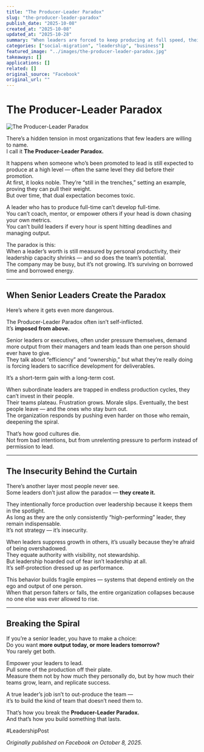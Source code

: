 ```yaml
---
title: "The Producer-Leader Paradox"
slug: "the-producer-leader-paradox"
publish_date: "2025-10-08"
created_at: "2025-10-08"
updated_at: "2025-10-28"
summary: "When leaders are forced to keep producing at full speed, their ability to actually lead withers. The Producer-Leader Paradox exposes how short-term output kills long-term growth."
categories: ["social-migration", "leadership", "business"]
featured_image: "../images/the-producer-leader-paradox.jpg"
takeaways: []
applications: []
related: []
original_source: "Facebook"
original_url: ""
---
```


# The Producer-Leader Paradox

![The Producer-Leader Paradox](../images/the-producer-leader-paradox.jpg)

There’s a hidden tension in most organizations that few leaders are willing to name.  
I call it **The Producer-Leader Paradox.**

It happens when someone who’s been promoted to lead is still expected to produce at a high level — often the same level they did before their promotion.  
At first, it looks noble. They’re “still in the trenches,” setting an example, proving they can pull their weight.  
But over time, that dual expectation becomes toxic.

A leader who has to produce full-time can’t develop full-time.  
You can’t coach, mentor, or empower others if your head is down chasing your own metrics.  
You can’t build leaders if every hour is spent hitting deadlines and managing output.

The paradox is this:  
When a leader’s worth is still measured by personal productivity, their leadership capacity shrinks — and so does the team’s potential.  
The company may be busy, but it’s not growing. It’s surviving on borrowed time and borrowed energy.

---

## When Senior Leaders Create the Paradox

Here’s where it gets even more dangerous.  

The Producer-Leader Paradox often isn’t self-inflicted.  
It’s **imposed from above.**

Senior leaders or executives, often under pressure themselves, demand more output from their managers and team leads than one person should ever have to give.  
They talk about “efficiency” and “ownership,” but what they’re really doing is forcing leaders to sacrifice development for deliverables.

It’s a short-term gain with a long-term cost.  

When subordinate leaders are trapped in endless production cycles, they can’t invest in their people.  
Their teams plateau. Frustration grows. Morale slips. Eventually, the best people leave — and the ones who stay burn out.  
The organization responds by pushing even harder on those who remain, deepening the spiral.

That’s how good cultures die.  
Not from bad intentions, but from unrelenting pressure to perform instead of permission to lead.

---

## The Insecurity Behind the Curtain

There’s another layer most people never see.  
Some leaders don’t just allow the paradox — **they create it.**

They intentionally force production over leadership because it keeps them in the spotlight.  
As long as they are the only consistently “high-performing” leader, they remain indispensable.  
It’s not strategy — it’s insecurity.

When leaders suppress growth in others, it’s usually because they’re afraid of being overshadowed.  
They equate authority with visibility, not stewardship.  
But leadership hoarded out of fear isn’t leadership at all.  
It’s self-protection dressed up as performance.

This behavior builds fragile empires — systems that depend entirely on the ego and output of one person.  
When that person falters or falls, the entire organization collapses because no one else was ever allowed to rise.

---

## Breaking the Spiral

If you’re a senior leader, you have to make a choice:  
Do you want **more output today, or more leaders tomorrow?**  
You rarely get both.

Empower your leaders to lead.  
Pull some of the production off their plate.  
Measure them not by how much they personally do, but by how much their teams grow, learn, and replicate success.

A true leader’s job isn’t to out-produce the team —  
it’s to build the kind of team that doesn’t need them to.

That’s how you break the **Producer-Leader Paradox.**  
And that’s how you build something that lasts.  

#LeadershipPost  

*Originally published on Facebook on October 8, 2025.*
